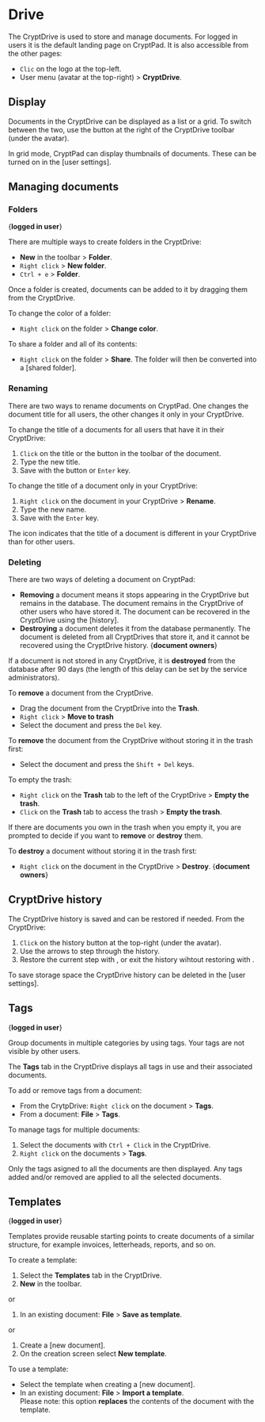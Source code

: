 
# Drive

The CryptDrive is used to store and manage documents. For logged in users it is the default landing page on CryptPad. It is also accessible from the other pages: 

- `Clic` on the logo at the top-left.
- User menu (avatar at the top-right) > <i class="fa fa-hdd-o"></i> **CryptDrive**.

## Display

Documents in the CryptDrive can be displayed as a <i class="fa fa-list"></i> list or a <i class="fa fa-th-large"></i> grid. To switch between the two, use the button at the right of the CryptDrive toolbar (under the avatar). 

In grid mode, CryptPad can display thumbnails of documents. These can be turned on in the [user settings]. 

## Managing documents

### Folders
{**logged in user**}

There are multiple ways to create folders in the CryptDrive: 

- <i class="fa fa-plus"></i> **New** in the toolbar > <i class="fa fa-folder"></i> **Folder**.   
- `Right click` > <i class="fa fa-folder"></i> **New folder**.
- `Ctrl + e` > <i class="fa fa-folder"></i> **Folder**. 

Once a folder is created, documents can be added to it by dragging them from the CryptDrive. 

To change the color of a folder: 
- `Right click` on the folder > <i class="cptools cptools-palette"></i> **Change color**.

To share a folder and all of its contents: 
- `Right click` on the folder > <i class="fa fa-share-alt"></i> **Share**. The folder will then be converted into a [shared folder].

### Renaming 

There are two ways to rename documents on CryptPad. One changes the document title for all users, the other changes it only in your CryptDrive. 

To change the title of a documents for all users that have it in their CryptDrive: 
1. `Click` on the title or the <i class="fa fa-pencil"></i> button in the toolbar of the document. 
1. Type the new title.
1. Save with the <i class="fa fa-check"></i> button or `Enter` key. 

To change the title of a document only in your CryptDrive:
1. `Right click` on the document in your CryptDrive > <i class="fa fa-pencil"></i> **Rename**.
1. Type the new name. 
1. Save with the `Enter` key.

The <i class="fa fa-flag"></i> icon indicates that the title of a document is different in your CryptDrive than for other users. 

### Deleting


There are two ways of deleting a document on CryptPad:  
- <i class="fa fa-trash"></i> **Removing** a document means it stops appearing in the CryptDrive but remains in the database. The document remains in the CryptDrive of other users who have stored it. The document can be recovered in the CryptDrive using the [history].
- <i class="cptools cptools-destroy"></i> **Destroying** a document deletes it from the database permanently. The document is deleted from all CryptDrives that store it, and it cannot be recovered using the CryptDrive history. {**document owners**}

<div class="note">
    If a document is not stored in any CryptDrive, it is <b>destroyed</b> from the database after 90 days (the length of this delay can be set by the service administrators). 
</div>

To **remove** a document from the CryptDrive. 

- Drag the document from the CryptDrive into the <i class="fa fa-trash"></i> **Trash**.
- `Right click` > <i class="fa fa-trash"></i> **Move to trash**
- Select the document and press the `Del` key.

To **remove** the document from the CryptDrive without storing it in the trash first:
- Select the document and press the `Shift + Del` keys. 

To empty the trash: 
- `Right click` on the <i class="fa fa-trash"></i> **Trash** tab to the left of the CryptDrive > <i class="fa fa-trash-o"></i> **Empty the trash**.
- `Click` on the <i class="fa fa-trash"></i> **Trash** tab to access the trash > <i class="fa fa-trash-o"></i> **Empty the trash**.

If there are documents you own in the trash when you empty it, you are prompted to decide if you want to **remove** or **destroy** them.

To **destroy** a document without storing it in the trash first:


- `Right click` on the document in the CryptDrive > <i class="cptools cptools-destroy"></i> **Destroy**. {**document owners**}



## CryptDrive history

The CryptDrive history is saved and can be restored if needed. From the CryptDrive: 

1. `Click` on the <i class="fa fa-history"></i> history button at the top-right (under the avatar). 
1. Use the arrows <i class="fa fa-fast-backward"></i> <i class="fa fa-step-backward"></i> to step through the history. 
1. Restore the current step with <i class="fa fa-check-circle-o"></i>, or exit the history wihtout restoring with <i class="fa fa-window-close"></i>.

To save storage space the CryptDrive history can be deleted in the [user settings]. 

## Tags
{**logged in user**}

Group documents in multiple categories by using tags. Your tags are not visible by other users. 

The <i class="fa fa-hashtag"></i> **Tags** tab in the CryptDrive displays all tags in use and their associated documents. 

To add or remove tags from a document: 

- From the CrytpDrive: `Right click` on the document > <i class="fa fa-hashtag"></i> **Tags**.
- From a document: <i class="fa fa-file-o"></i> **File** > <i class="fa fa-hashtag"></i> **Tags**.

To manage tags for multiple documents: 
1. Select the documents with `Ctrl + Click` in the CryptDrive. 
1. `Right click` on the documents > <i class="fa fa-hashtag"></i> **Tags**.

Only the tags asigned to all the documents are then displayed. Any tags added and/or removed are applied to all the selected documents. 

## Templates
{**logged in user**}

Templates provide reusable starting points to create documents of a similar structure, for example invoices, letterheads, reports, and so on. 


To create a template:

1. Select the  <i class="cptools cptools-template"></i> **Templates** tab in the CryptDrive. 
1. <i class="fa fa-plus"></i> **New** in the toolbar.

or

1. In an existing document:  <i class="fa fa-file-o"></i> **File** > <i class="fa fa-bookmark"></i> **Save as template**.

or 

1. Create a [new document].
1. On the creation screen select <i class="cptools cptools-new-template"></i> **New template**.

To use a template:

- Select the template when creating a [new document].
- In an existing document: <i class="fa fa-file-o"></i> **File** > <i class="fa fa-upload"></i> **Import a template**.  
Please note: this option **replaces** the contents of the document with the template. 







